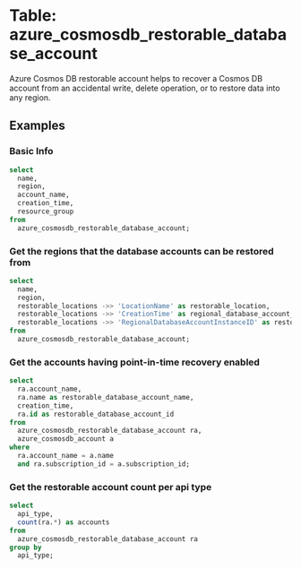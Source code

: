 # Table: azure_cosmosdb_restorable_database_account

Azure Cosmos DB restorable account helps to recover a Cosmos DB account from an accidental write, delete operation, or to restore data into any region.

## Examples

### Basic Info

```sql
select
  name,
  region,
  account_name,
  creation_time,
  resource_group
from
  azure_cosmosdb_restorable_database_account;
```

### Get the regions that the database accounts can be restored from

```sql
select
  name,
  region,
  restorable_locations ->> 'LocationName' as restorable_location,
  restorable_locations ->> 'CreationTime' as regional_database_account_creation_time,
  restorable_locations ->> 'RegionalDatabaseAccountInstanceID' as restorable_location_database_instance_id
from
  azure_cosmosdb_restorable_database_account;
```

### Get the accounts having point-in-time recovery enabled

```sql
select
  ra.account_name,
  ra.name as restorable_database_account_name,
  creation_time,
  ra.id as restorable_database_account_id
from
  azure_cosmosdb_restorable_database_account ra,
  azure_cosmosdb_account a
where
  ra.account_name = a.name
  and ra.subscription_id = a.subscription_id;
```

### Get the restorable account count per api type

```sql
select
  api_type,
  count(ra.*) as accounts
from
  azure_cosmosdb_restorable_database_account ra
group by
  api_type;
```